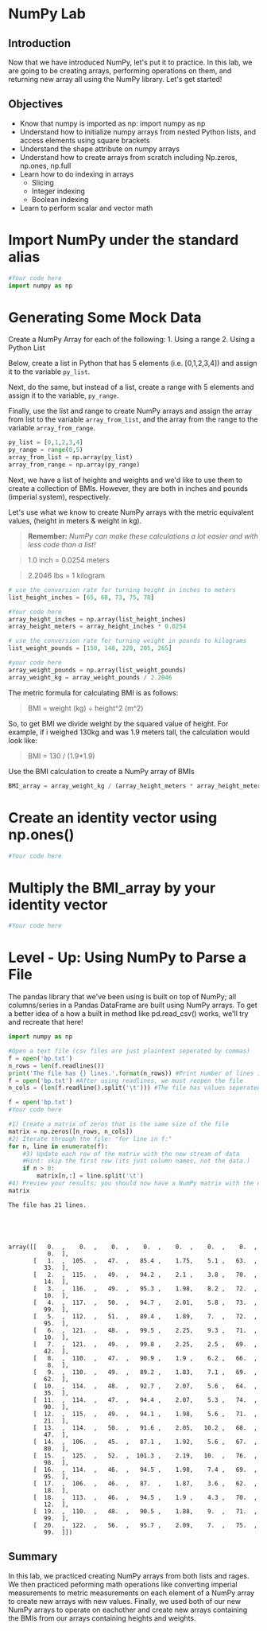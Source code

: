 
# NumPy Lab

## Introduction

Now that we have introduced NumPy, let's put it to practice. In this lab, we are going to be creating arrays, performing operations on them, and returning new array all using the NumPy library. Let's get started!

## Objectives
* Know that numpy is imported as np: import numpy as np
* Understand how to initialize numpy arrays from nested Python lists, and access elements using square brackets
* Understand the shape attribute on numpy arrays
* Understand how to create arrays from scratch including Np.zeros, np.ones, np.full
* Learn how to do indexing in arrays
    * Slicing
    * Integer indexing
    * Boolean indexing
* Learn to perform scalar and vector math

# Import NumPy under the standard alias


```python
#Your code here
import numpy as np
```

# Generating Some Mock Data

Create a NumPy Array for each of the following:
    1. Using a range
    2. Using a Python List
    
Below, create a list in Python that has 5 elements (i.e. [0,1,2,3,4]) and assign it to the variable `py_list`. 

Next, do the same, but instead of a list, create a range with 5 elements and assign it to the variable, `py_range`.

Finally, use the list and range to create NumPy arrays and assign the array from list to the variable `array_from_list`, and the array from the range to the variable `array_from_range`.


```python
py_list = [0,1,2,3,4]
py_range = range(0,5)
array_from_list = np.array(py_list)
array_from_range = np.array(py_range)
```

Next, we have a list of heights and weights and we'd like to use them to create a collection of BMIs. However, they are both in inches and pounds (imperial system), respectively. 

Let's use what we know to create NumPy arrays with the metric equivalent values, (height in meters & weight in kg).

> **Remember:** *NumPy can make these calculations a lot easier and with less code than a list!*

> 1.0 inch = 0.0254 meters

> 2.2046 lbs = 1 kilogram


```python
# use the conversion rate for turning height in inches to meters
list_height_inches = [65, 68, 73, 75, 78]

#Your code here
array_height_inches = np.array(list_height_inches)
array_height_meters = array_height_inches * 0.0254
```


```python
# use the conversion rate for turning weight in pounds to kilograms
list_weight_pounds = [150, 140, 220, 205, 265]

#your code here
array_weight_pounds = np.array(list_weight_pounds)
array_weight_kg = array_weight_pounds / 2.2046
```

The metric formula for calculating BMI is as follows:

> BMI = weight (kg) ÷ height^2 (m^2)

So, to get BMI we divide weight by the squared value of height. For example, if i weighed 130kg and was 1.9 meters tall, the calculation would look like:

> BMI = 130 / (1.9*1.9)

Use the BMI calculation to create a NumPy array of BMIs


```python
BMI_array = array_weight_kg / (array_height_meters * array_height_meters)
```

# Create an identity vector using np.ones()


```python
#Your code here
```

# Multiply the BMI_array by your identity vector


```python
#Your code here
```

# Level - Up: Using NumPy to Parse a File
The pandas library that we've been using is built on top of NumPy; all columns/series in a Pandas DataFrame are built using NumPy arrays. To get a better idea of a how a built in method like pd.read_csv() works, we'll try and recreate that here!


```python
import numpy as np
```


```python
#Open a text file (csv files are just plaintext seperated by commas)
f = open('bp.txt')
n_rows = len(f.readlines())
print('The file has {} lines.'.format(n_rows)) #Print number of lines in the file
f = open('bp.txt') #After using readlines, we must reopen the file
n_cols = (len(f.readline().split('\t'))) #The file has values seperated by tabs; we read the first line and check it's length.

f = open('bp.txt')
#Your code here

#1) Create a matrix of zeros that is the same size of the file
matrix = np.zeros([n_rows, n_cols])
#2) Iterate through the file: "for line in f:"
for n, line in enumerate(f):
    #3) Update each row of the matrix with the new stream of data
    #Hint: skip the first row (its just column names, not the data.)
    if n > 0:
        matrix[n,:] = line.split('\t')
#4) Preview your results; you should now have a NumPy matrix with the data from the file
matrix
```

    The file has 21 lines.





    array([[   0.  ,    0.  ,    0.  ,    0.  ,    0.  ,    0.  ,    0.  ,
               0.  ],
           [   1.  ,  105.  ,   47.  ,   85.4 ,    1.75,    5.1 ,   63.  ,
              33.  ],
           [   2.  ,  115.  ,   49.  ,   94.2 ,    2.1 ,    3.8 ,   70.  ,
              14.  ],
           [   3.  ,  116.  ,   49.  ,   95.3 ,    1.98,    8.2 ,   72.  ,
              10.  ],
           [   4.  ,  117.  ,   50.  ,   94.7 ,    2.01,    5.8 ,   73.  ,
              99.  ],
           [   5.  ,  112.  ,   51.  ,   89.4 ,    1.89,    7.  ,   72.  ,
              95.  ],
           [   6.  ,  121.  ,   48.  ,   99.5 ,    2.25,    9.3 ,   71.  ,
              10.  ],
           [   7.  ,  121.  ,   49.  ,   99.8 ,    2.25,    2.5 ,   69.  ,
              42.  ],
           [   8.  ,  110.  ,   47.  ,   90.9 ,    1.9 ,    6.2 ,   66.  ,
               8.  ],
           [   9.  ,  110.  ,   49.  ,   89.2 ,    1.83,    7.1 ,   69.  ,
              62.  ],
           [  10.  ,  114.  ,   48.  ,   92.7 ,    2.07,    5.6 ,   64.  ,
              35.  ],
           [  11.  ,  114.  ,   47.  ,   94.4 ,    2.07,    5.3 ,   74.  ,
              90.  ],
           [  12.  ,  115.  ,   49.  ,   94.1 ,    1.98,    5.6 ,   71.  ,
              21.  ],
           [  13.  ,  114.  ,   50.  ,   91.6 ,    2.05,   10.2 ,   68.  ,
              47.  ],
           [  14.  ,  106.  ,   45.  ,   87.1 ,    1.92,    5.6 ,   67.  ,
              80.  ],
           [  15.  ,  125.  ,   52.  ,  101.3 ,    2.19,   10.  ,   76.  ,
              98.  ],
           [  16.  ,  114.  ,   46.  ,   94.5 ,    1.98,    7.4 ,   69.  ,
              95.  ],
           [  17.  ,  106.  ,   46.  ,   87.  ,    1.87,    3.6 ,   62.  ,
              18.  ],
           [  18.  ,  113.  ,   46.  ,   94.5 ,    1.9 ,    4.3 ,   70.  ,
              12.  ],
           [  19.  ,  110.  ,   48.  ,   90.5 ,    1.88,    9.  ,   71.  ,
              99.  ],
           [  20.  ,  122.  ,   56.  ,   95.7 ,    2.09,    7.  ,   75.  ,
              99.  ]])



## Summary

In this lab, we practiced creating NumPy arrays from both lists and rages. We then practiced peforming math operations like converting imperial measurements to metric measurements on each element of a NumPy array to create new arrays with new values. Finally, we used both of our new NumPy arrays to operate on eachother and create new arrays containing the BMIs from our arrays containing heights and weights.
